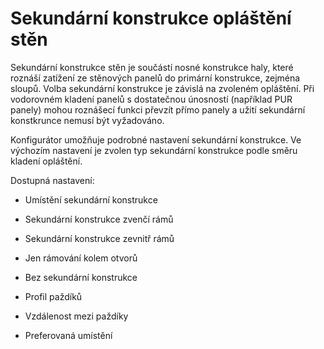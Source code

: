 
# Sekundární konstrukce opláštění stěn

Sekundární konstrukce stěn je součástí nosné konstrukce haly, které roznáší zatížení ze stěnových panelů do primární konstrukce, zejména sloupů. Volba sekundární konstrukce je závislá na zvoleném opláštění. Při vodorovném kladení panelů s dostatečnou únosností (například PUR panely) mohou roznášecí funkci převzít přímo panely a užití sekundární konstkrunce nemusí být vyžadováno.

Konfigurátor umožňuje podrobné nastavení sekundární konstrukce. Ve výchozím nastavení je zvolen typ sekundární konstrukce podle směru kladení opláštění. 

Dostupná nastavení:

- Umístění sekundární konstrukce 
 - Sekundární konstrukce zvenčí rámů 
 - Sekundární konstrukce zevnitř rámů
 - Jen rámování kolem otvorů
 - Bez sekundární konstrukce

- Profil paždíků

- Vzdálenost mezi paždíky

- Preferovaná umístění

